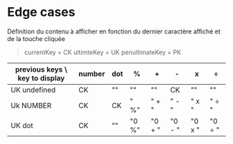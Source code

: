 # Edge cases

Définition du contenu à afficher en fonction du dernier caractère affiché et de la touche cliquée

> currentKey = CK
> ultimteKey = UK
> penultimateKey = PK

previous keys \ key to display | number | dot | % | + | - | x | ÷ |
-------------------------------|--------|-----|---|---|---|---|---|
UK undefined | CK | "" | "" | "" | CK | "" | "" |
Uk NUMBER | CK | CK | " %" | " + " | " - " | " x " | " ÷ " |
UK dot | CK | "" | "0 %" | "0 + " | "0 - " | "0 x " | "0 ÷ " |
